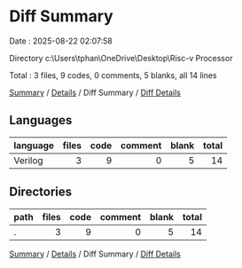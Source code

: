 # Diff Summary

Date : 2025-08-22 02:07:58

Directory c:\\Users\\tphan\\OneDrive\\Desktop\\Risc-v Processor

Total : 3 files,  9 codes, 0 comments, 5 blanks, all 14 lines

[Summary](results.md) / [Details](details.md) / Diff Summary / [Diff Details](diff-details.md)

## Languages
| language | files | code | comment | blank | total |
| :--- | ---: | ---: | ---: | ---: | ---: |
| Verilog | 3 | 9 | 0 | 5 | 14 |

## Directories
| path | files | code | comment | blank | total |
| :--- | ---: | ---: | ---: | ---: | ---: |
| . | 3 | 9 | 0 | 5 | 14 |

[Summary](results.md) / [Details](details.md) / Diff Summary / [Diff Details](diff-details.md)